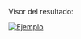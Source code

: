 Visor del resultado: 

[![Ejemplo](https://i.cloudup.com/zfY6lL7eFa-3000x3000.png)](https://atruo.com/)
